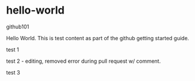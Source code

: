 # hello-world
github101

Hello World.  This is test content as part of the github getting started guide.

test 1

test 2 - editing, removed error during pull request w/ comment.

test 3
